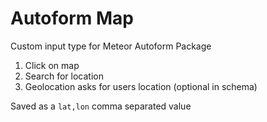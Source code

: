Autoform Map
===================

Custom input type for Meteor Autoform Package

1. Click on map
2. Search for location
3. Geolocation asks for users location (optional in schema)

Saved as a `lat,lon` comma separated value
